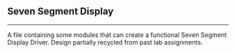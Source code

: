 ## Seven Segment Display
---
A file containing some modules that can create a functional Seven Segment Display Driver. Design partially recycled from past lab assignments.
